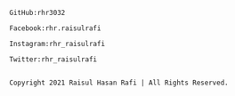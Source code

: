 	GitHub:rhr3032
	
	Facebook:rhr.raisulrafi
	
	Instagram:rhr_raisulrafi
	
	Twitter:rhr_raisulrafi


	Copyright 2021 Raisul Hasan Rafi | All Rights Reserved.
